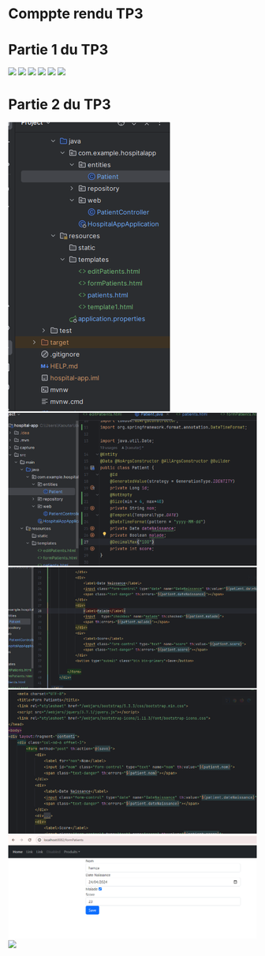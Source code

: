 <h1>Comppte rendu TP3</h1>
<h1>Partie 1 du TP3</h1>
<img src="capture/tablpatient.png">
<img src="capture/repositorypatient.png">
<img src="capture/patientcontolleur.png">
<img src="capture/patientaffiche.png">
<img src="capture/capturetp3.png">
<img src="capture/index.png">
<h1>Partie 2 du TP3</h1>
<img src="capture/menup2.png">
<img src="capture/capp2.png">
<img src="capture/editp2.png">
<img src="capture/formp2.png">
<img src="capture/modif.png">
<img src="capture/patientaffiche.png">
